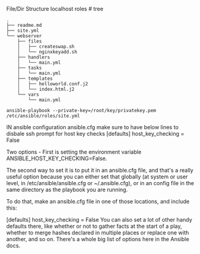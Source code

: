 File/Dir Structure
localhost roles # tree

    .
    ├── readme.md
    ├── site.yml
    └── webserver
        ├── files
        │   ├── createswap.sh
        │   └── nginxkeyadd.sh
        ├── handlers
        │   └── main.yml
        ├── tasks
        │   └── main.yml
        ├── templates
        │   ├── helloworld.conf.j2
        │   └── index.html.j2
        └── vars
            └── main.yml
            
    ansible-playbook --private-key=/root/key/privatekey.pem /etc/ansible/roles/site.yml
    
IN ansible configuration ansible.cfg make sure to have below lines to disbale ssh prompt for host key checks
[defaults]
host_key_checking = False


Two options - 
First is setting the environment variable ANSIBLE_HOST_KEY_CHECKING=False.

The second way to set it is to put it in an ansible.cfg file, and that's a really useful option because you can either set that globally (at system or user level, in /etc/ansible/ansible.cfg or ~/.ansible.cfg), or in an config file in the same directory as the playbook you are running.

To do that, make an ansible.cfg file in one of those locations, and include this:

[defaults]
host_key_checking = False
You can also set a lot of other handy defaults there, like whether or not to gather facts at the start of a play, whether to merge hashes declared in multiple places or replace one with another, and so on. There's a whole big list of options here in the Ansible docs.
